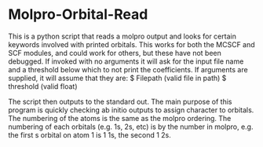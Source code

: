 # Molpro-Orbital-Read
This is a python script that reads a molpro output and looks for certain keywords involved with printed orbitals. This works for both the MCSCF and SCF modules, and could work for others, but these have not been debugged. If invoked with no arguments it will ask for the input
file name and a threshold below which to not print the coefficients. If arguments are supplied, it will assume that they are:
$ Filepath (valid file in path) $ threshold (valid float)

The script then outputs to the standard out. The main purpose of this program is quickly checking ab initio outputs to assign character to
orbitals. 
The numbering of the atoms is the same as the molpro ordering. The numbering of each orbitals (e.g. 1s, 2s, etc) is by the number in molpro, e.g. the first s orbital on atom 1 is 1 1s, the second 1 2s.

